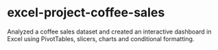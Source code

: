 # excel-project-coffee-sales
Analyzed a coffee sales dataset and created an interactive dashboard in Excel using PivotTables, slicers, charts and conditional formatting.
